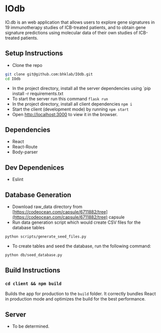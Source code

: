 # IOdb

IO.db is an web application that allows users to explore gene signatures in 19 immunotherapy studies of ICB-treated patients, and to obtain gene signature predictions using molecular data of their own studies of ICB-treated patients.

## Setup Instructions

- Clone the repo
  
```bash
git clone git@github.com:bhklab/IOdb.git
cd IOdb
```

- In the project directory, install all the server dependencies using `pip install -r requirements.txt
- To start the server run this command `flask run`
- In the project directory, install all client dependencies `npm i`
- Start the client (development mode) by running `npm start`
- Open [http://localhost:3000](http://localhost:3000) to view it in the browser.

## Dependencies

- React
- React-Route
- Body-parser

## Dev Dependenices

- Eslint

## Database Generation

- Download raw_data directory from [https://codeocean.com/capsule/6711882/tree](https://codeocean.com/capsule/6711882/tree) capsule
- Run data generation script which would create CSV files for the database tables

```bash
python scripts/generate_seed_files.py
```

- To create tables and seed the database, run the following command:

```bash
python db/seed_database.py
```

## Build Instructions

### `cd client && npm build`

Builds the app for production to the `build` folder.
It correctly bundles React in production mode and optimizes the build for the best performance.

## Server

- To be determined.
